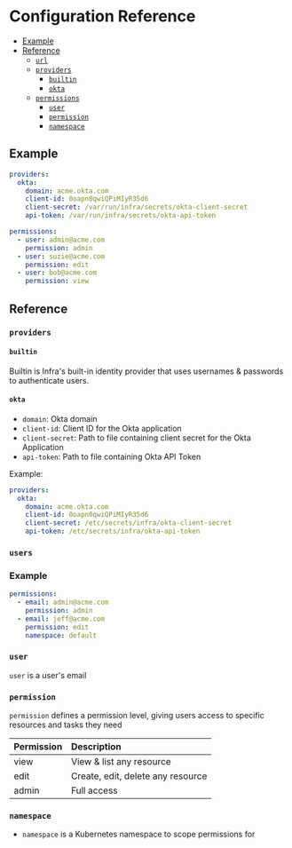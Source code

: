 # Configuration Reference

* [Example](#example)
* [Reference](#reference)
  * [`url`](#url)
  * [`providers`](#providers)
    * [`builtin`](#builtin)
    * [`okta`](#okta)
  * [`permissions`](#permissions)
    * [`user`](#user)
    * [`permission`](#permission)
    * [`namespace`](#namespace)

## Example

```yaml
providers:
  okta:
    domain: acme.okta.com
    client-id: 0oapn0qwiQPiMIyR35d6
    client-secret: /var/run/infra/secrets/okta-client-secret
    api-token: /var/run/infra/secrets/okta-api-token

permissions:
  - user: admin@acme.com
    permission: admin
  - user: suzie@acme.com
    permission: edit
  - user: bob@acme.com
    permission: view
```

## Reference

### `providers`

#### `builtin`

Builtin is Infra's built-in identity provider that uses usernames & passwords to authenticate users.

#### `okta`

* `domain`: Okta domain
* `client-id`: Client ID for the Okta application
* `client-secret`: Path to file containing client secret for the Okta Application
* `api-token`: Path to file containing Okta API Token

Example:

```yaml
providers:
  okta:
    domain: acme.okta.com
    client-id: 0oapn0qwiQPiMIyR35d6
    client-secret: /etc/secrets/infra/okta-client-secret
    api-token: /etc/secrets/infra/okta-api-token
```

### `users`

### Example

```yaml
permissions:
  - email: admin@acme.com
    permission: admin
  - email: jeff@acme.com
    permission: edit
    namespace: default
```

### `user`

`user` is a user's email

### `permission`

`permission` defines a permission level, giving users access to specific resources and tasks they need

| Permission | Description                        |
| :--------  | :------------------------------    |
| view       | View & list any resource           |
| edit       | Create, edit, delete any resource  |
| admin      | Full access                        |

### `namespace`

* `namespace` is a Kubernetes namespace to scope permissions for
